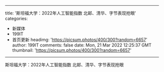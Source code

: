 
---
title: '斯坦福大学：2022年人工智能指数 北邮、清华、字节表现抢眼'
categories: 
 - 新媒体
 - 199IT
 - 首页更新
headimg: 'https://picsum.photos/400/300?random=6657'
author: 199IT
comments: false
date: Mon, 21 Mar 2022 12:25:37 GMT
thumbnail: 'https://picsum.photos/400/300?random=6657'
---

<div>   
斯坦福大学：2022年人工智能指数 北邮、清华、字节表现抢眼  
</div>
            